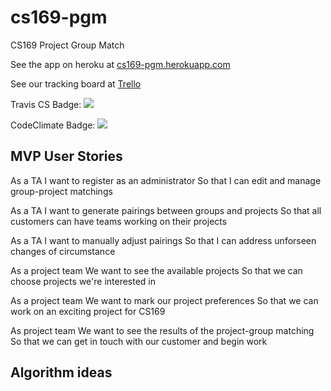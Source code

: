 # cs169-pgm
CS169 Project Group Match

See the app on heroku at <a href="http://cs169-pgm.herokuapp.com">cs169-pgm.herokuapp.com</a>

See our tracking board at <a href="https://trello.com/b/ZYvTGo5c/cs169">Trello</a>

Travis CS Badge: <img src="https://travis-ci.org/ashirahattia/cs169-pgm.svg?branch=master">

CodeClimate Badge:
<a href="https://codeclimate.com/github/ashirahattia/cs169-pgm"><img src="https://codeclimate.com/github/ashirahattia/cs169-pgm/badges/gpa.svg" /></a>

<h2>MVP User Stories</h2>
As a TA
I want to register as an administrator
So that I can edit and manage group-project matchings

As a TA
I want to generate pairings between groups and projects
So that all customers can have teams working on their projects

As a TA
I want to manually adjust pairings
So that I can address unforseen changes of circumstance

As a project team
We want to see the available projects
So that we can choose projects we're interested in

As a project team
We want to mark our project preferences
So that we can work on an exciting project for CS169

As  project team
We want to see the results of the project-group matching
So that we can get in touch with our customer and begin work

<h2>Algorithm ideas</h2>

